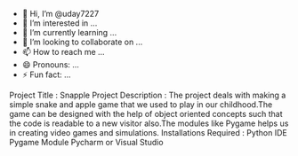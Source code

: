 - 👋 Hi, I’m @uday7227
- 👀 I’m interested in ...
- 🌱 I’m currently learning ...
- 💞️ I’m looking to collaborate on ...
- 📫 How to reach me ...
- 😄 Pronouns: ...
- ⚡ Fun fact: ...

<!---
uday7227/uday7227 is a ✨ special ✨ repository because its `README.md` (this file) appears on your GitHub profile.
You can click the Preview link to take a look at your changes.
--->

Project Title          : Snapple
Project Description    : The project deals with making a simple snake and apple game that we used to play in our childhood.The game can be designed with the help of object oriented concepts such that the code is readable to a new visitor also.The modules like Pygame helps us in creating video games and simulations.
Installations Required : Python IDE
                         Pygame Module 
                         Pycharm or Visual Studio



